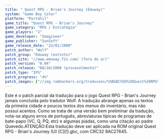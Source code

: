 ```yaml
---
title: " Quest RPG - Brian's Journey (Emuway)"
system: "Game Boy Color"
platform: "Portátil"
game_title: "Quest RPG - Brian's Journey"
game_category: "RPG / Estratégia"
game_players: "1"
game_developer: "Imagineer"
game_publisher: "SunSoft"
game_release_date: "23/01/2000"
patch_author: "Wolf"
patch_group: "Emuway (extinto)"
patch_site: "//www.emuway.f2s.com/ (fora do ar)"
patch_version: "0.04"
patch_release: "08/10/2000 (provavelmente)"
patch_type: "IPS"
patch_progress: "4%"
patch_images: ["//img.romhackers.org/traducoes/%5BGBC%5D%20Quest%20RPG%20-%20Brian's%20Journey%20-%20Emuway%20-%201.png","//img.romhackers.org/traducoes/%5BGBC%5D%20Quest%20RPG%20-%20Brian's%20Journey%20-%20Emuway%20-%202.png","//img.romhackers.org/traducoes/%5BGBC%5D%20Quest%20RPG%20-%20Brian's%20Journey%20-%20Emuway%20-%203.png"]
---
```

Este é o patch parcial da tradução para o jogo Quest RPG - Brian's Journey jamais concluída pelo tradutor Wolf. A tradução abrange apenas os textos da primeira cidade e poucos textos dos menus do inventário, mas não possui acentos. Como se trata de uma versão bem preliminar da tradução, nota-se alguns erros de português, abreviaturas típicas de programas de bate-papo (VC, Q, PQ, etc) e algumas piadas, como uma citação ao padre Quevedo.ATENÇÃO:Esta tradução deve ser aplicada na ROM original Quest RPG - Brian's Journey (U) [C][!].gbc, com CRC32 9AC27645.